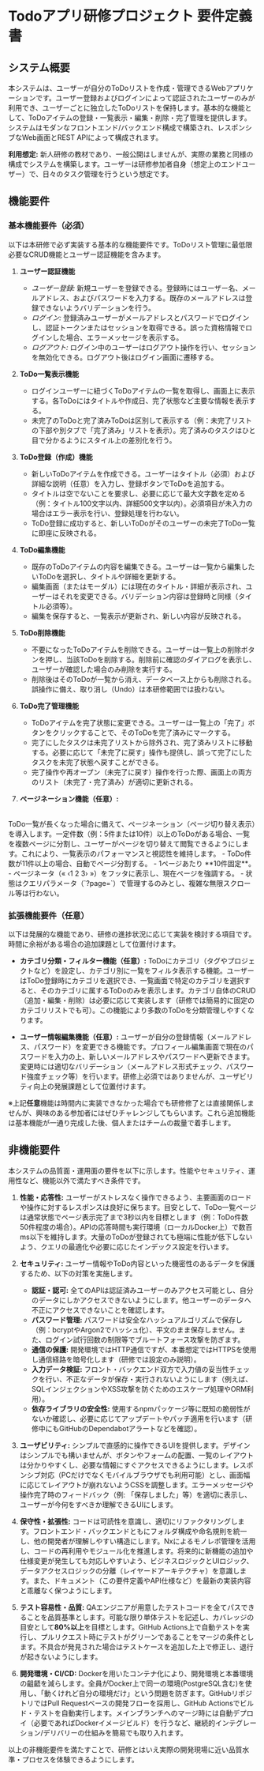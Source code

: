 # Todoアプリ研修プロジェクト 要件定義書

## システム概要

本システムは、ユーザーが自分のToDoリストを作成・管理できるWebアプリケーションです。ユーザー登録およびログインによって認証されたユーザーのみが利用でき、ユーザーごとに独立したToDoリストを保持します。基本的な機能として、ToDoアイテムの登録・一覧表示・編集・削除・完了管理を提供します。システムはモダンなフロントエンド/バックエンド構成で構築され、レスポンシブなWeb画面とREST APIによって構成されます。

**利用想定:** 新人研修の教材であり、一般公開はしませんが、実際の業務と同様の構成でシステムを構築します。ユーザーは研修参加者自身（想定上のエンドユーザー）で、日々のタスク管理を行うという想定です。

## 機能要件

### 基本機能要件（必須）

以下は本研修で必ず実装する基本的な機能要件です。ToDoリスト管理に最低限必要なCRUD機能とユーザー認証機能を含みます。

1. **ユーザー認証機能**

   * *ユーザー登録:* 新規ユーザーを登録できる。登録時にはユーザー名、メールアドレス、およびパスワードを入力する。既存のメールアドレスは登録できないようバリデーションを行う。
   * *ログイン:* 登録済みユーザーがメールアドレスとパスワードでログインし、認証トークンまたはセッションを取得できる。誤った資格情報でログインした場合、エラーメッセージを表示する。
   * *ログアウト:* ログイン中のユーザーはログアウト操作を行い、セッションを無効化できる。ログアウト後はログイン画面に遷移する。

2. **ToDo一覧表示機能**

   * ログインユーザーに紐づくToDoアイテムの一覧を取得し、画面上に表示する。各ToDoにはタイトルや作成日、完了状態など主要な情報を表示する。
   * 未完了のToDoと完了済みToDoは区別して表示する（例：未完了リストの下部や別タブで「完了済み」リストを表示）。完了済みのタスクはひと目で分かるようにスタイル上の差別化を行う。

3. **ToDo登録（作成）機能**

   * 新しいToDoアイテムを作成できる。ユーザーはタイトル（必須）および詳細な説明（任意）を入力し、登録ボタンでToDoを追加する。
   * タイトルは空でないことを要求し、必要に応じて最大文字数を定める（例：タイトル100文字以内、詳細500文字以内）。必須項目が未入力の場合はエラー表示を行い、登録処理を行わない。
   * ToDo登録に成功すると、新しいToDoがそのユーザーの未完了ToDo一覧に即座に反映される。

4. **ToDo編集機能**

   * 既存のToDoアイテムの内容を編集できる。ユーザーは一覧から編集したいToDoを選択し、タイトルや詳細を更新する。
   * 編集画面（またはモーダル）には現在のタイトル・詳細が表示され、ユーザーはそれを変更できる。バリデーション内容は登録時と同様（タイトル必須等）。
   * 編集を保存すると、一覧表示が更新され、新しい内容が反映される。

5. **ToDo削除機能**

   * 不要になったToDoアイテムを削除できる。ユーザーは一覧上の削除ボタンを押し、当該ToDoを削除する。削除前に確認のダイアログを表示し、ユーザーが確認した場合のみ削除を実行する。
   * 削除後はそのToDoが一覧から消え、データベース上からも削除される。誤操作に備え、取り消し（Undo）は本研修範囲では扱わない。

6. **ToDo完了管理機能**

   * ToDoアイテムを完了状態に変更できる。ユーザーは一覧上の「完了」ボタンをクリックすることで、そのToDoを完了済みにマークする。
   * 完了にしたタスクは未完了リストから除外され、完了済みリストに移動する。必要に応じて「未完了に戻す」操作も提供し、誤って完了にしたタスクを未完了状態へ戻すことができる。
   * 完了操作や再オープン（未完了に戻す）操作を行った際、画面上の両方のリスト（未完了・完了済み）が適切に更新される。

7. **ページネーション機能（任意）:**
<br>
ToDo一覧が長くなった場合に備えて、ページネーション（ページ切り替え表示）を導入します。一定件数（例：5件または10件）以上のToDoがある場合、一覧を複数ページに分割し、ユーザーがページを切り替えて閲覧できるようにします。これにより、一覧表示のパフォーマンスと視認性を維持します。
   - ToDo件数が11件以上の場合、自動でページ分割する。
   - 1ページあたり **10件固定**。
   - ページネータ（« ‹1 2 3› »）をフッタに表示し、現在ページを強調する。
   - 状態はクエリパラメータ（`?page=`）で管理するのみとし、複雑な無限スクロール等は行わない。



### 拡張機能要件（任意）

以下は発展的な機能であり、研修の進捗状況に応じて実装を検討する項目です。時間に余裕がある場合の追加課題として位置付けます。

* **カテゴリ分類・フィルター機能（任意）:** ToDoにカテゴリ（タグやプロジェクトなど）を設定し、カテゴリ別に一覧をフィルタ表示する機能。ユーザーはToDo登録時にカテゴリを選択でき、一覧画面で特定のカテゴリを選択すると、そのカテゴリに属するToDoのみを表示します。カテゴリ自体のCRUD（追加・編集・削除）は必要に応じて実装します（研修では簡易的に固定のカテゴリリストでも可）。この機能により多数のToDoを分類管理しやすくなります。

* **ユーザー情報編集機能（任意）:** ユーザーが自分の登録情報（メールアドレス、パスワード）を変更できる機能です。プロフィール編集画面で現在のパスワードを入力の上、新しいメールアドレスやパスワードへ更新できます。変更時には適切なバリデーション（メールアドレス形式チェック、パスワード強度チェック等）を行います。研修上必須ではありませんが、ユーザビリティ向上の発展課題として位置付けます。

※上記**任意**機能は時間内に実装できなかった場合でも研修修了とは直接関係しませんが、興味のある参加者にはぜひチャレンジしてもらいます。これら追加機能は基本機能が一通り完成した後、個人またはチームの裁量で着手します。

## 非機能要件

本システムの品質面・運用面の要件を以下に示します。性能やセキュリティ、運用性など、機能以外で満たすべき条件です。

1. **性能・応答性:** ユーザーがストレスなく操作できるよう、主要画面のロードや操作に対するレスポンスは良好に保ちます。目安として、ToDo一覧ページは通常状態でページ表示完了まで3秒以内を目標とします（例：ToDo件数50件程度の場合）。APIの応答時間も実行環境（ローカルDocker上）で数百ms以下を維持します。大量のToDoが登録されても極端に性能が低下しないよう、クエリの最適化や必要に応じたインデックス設定を行います。

2. **セキュリティ:** ユーザー情報やToDo内容といった機密性のあるデータを保護するため、以下の対策を実施します。

   * **認証・認可:** 全てのAPIは認証済みユーザーのみアクセス可能とし、自分のデータにしかアクセスできないようにします。他ユーザーのデータへ不正にアクセスできないことを確認します。
   * **パスワード管理:** パスワードは安全なハッシュアルゴリズムで保存し（例：bcryptやArgon2でハッシュ化）、平文のまま保存しません。また、ログイン試行回数の制限等でブルートフォース攻撃を防ぎます。
   * **通信の保護:** 開発環境ではHTTP通信ですが、本番想定ではHTTPSを使用し通信経路を暗号化します（研修では設定のみ説明）。
   * **入力データ検証:** フロント・バックエンド双方で入力値の妥当性チェックを行い、不正なデータが保存・実行されないようにします（例えば、SQLインジェクションやXSS攻撃を防ぐためのエスケープ処理やORM利用）。
   * **依存ライブラリの安全性:** 使用するnpmパッケージ等に既知の脆弱性がないか確認し、必要に応じてアップデートやパッチ適用を行います（研修中にもGitHubのDependabotアラートなどを確認）。

3. **ユーザビリティ:** シンプルで直感的に操作できるUIを提供します。デザインはシンプルでも構いませんが、ボタンやフォームの配置、一覧のレイアウトは分かりやすくし、必要な情報にすぐアクセスできるようにします。レスポンシブ対応（PCだけでなくモバイルブラウザでも利用可能）とし、画面幅に応じてレイアウトが崩れないようCSSを調整します。エラーメッセージや操作完了時のフィードバック（例: 「保存しました」等）を適切に表示し、ユーザーが今何をすべきか理解できるUIにします。

4. **保守性・拡張性:** コードは可読性を意識し、適切にリファクタリングします。フロントエンド・バックエンドともにフォルダ構成や命名規則を統一し、他の開発者が理解しやすい構造にします。Nxによるモノレポ管理を活用し、コードの再利用やモジュール化を推進します。将来的に新機能の追加や仕様変更が発生しても対応しやすいよう、ビジネスロジックとUIロジック、データアクセスロジックの分離（レイヤードアーキテクチャ）を意識します。また、ドキュメント（この要件定義やAPI仕様など）を最新の実装内容と乖離なく保つようにします。

5. **テスト容易性・品質:** QAエンジニアが用意したテストコードを全てパスできることを品質基準とします。可能な限り単体テストを記述し、カバレッジの目安として**80%以上**を目標とします。GitHub Actions上で自動テストを実行し、プルリクエスト時にテストがグリーンであることをマージの条件とします。不具合が発見された場合はテストケースを追加した上で修正し、退行が起きないようにします。

6. **開発環境・CI/CD:** Dockerを用いたコンテナ化により、開発環境と本番環境の齟齬を減らします。全員がDocker上で同一の環境(PostgreSQL含む)を使用し、「動くけれど自分の環境だけ」という問題を防ぎます。GitHubリポジトリではPull Requestベースの開発フローを採用し、GitHub Actionsでビルド・テストを自動実行します。メインブランチへのマージ時には自動デプロイ（必要であればDockerイメージビルド）を行うなど、継続的インテグレーション/デリバリーの仕組みを簡易でも取り入れます。

以上の非機能要件を満たすことで、研修とはいえ実際の開発現場に近い品質水準・プロセスを体験できるようにします。
